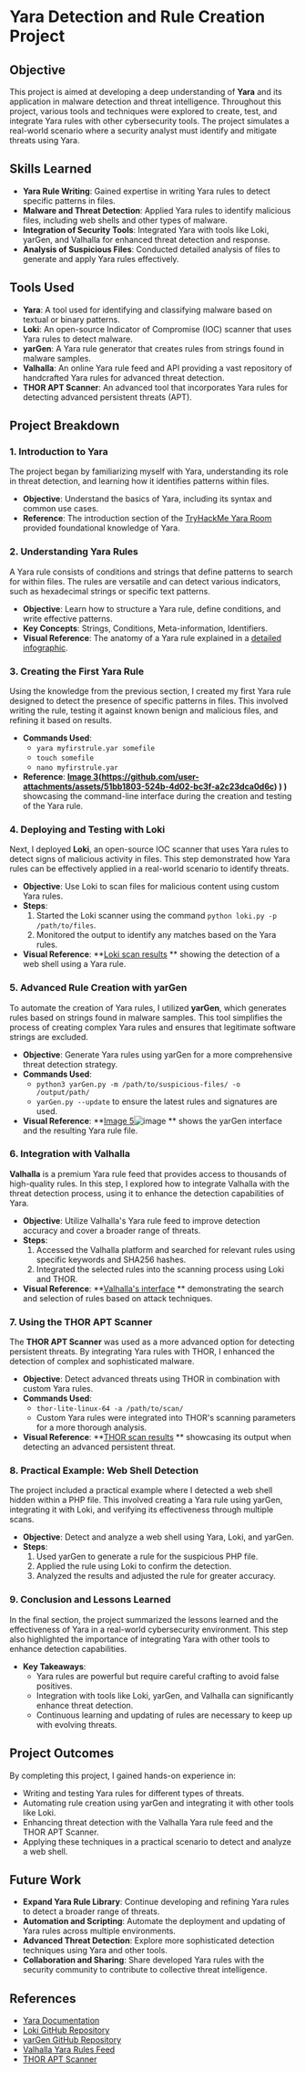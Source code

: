 # Yara Detection and Rule Creation Project

## Objective
This project is aimed at developing a deep understanding of **Yara** and its application in malware detection and threat intelligence. Throughout this project, various tools and techniques were explored to create, test, and integrate Yara rules with other cybersecurity tools. The project simulates a real-world scenario where a security analyst must identify and mitigate threats using Yara.

## Skills Learned
- **Yara Rule Writing**: Gained expertise in writing Yara rules to detect specific patterns in files.
- **Malware and Threat Detection**: Applied Yara rules to identify malicious files, including web shells and other types of malware.
- **Integration of Security Tools**: Integrated Yara with tools like Loki, yarGen, and Valhalla for enhanced threat detection and response.
- **Analysis of Suspicious Files**: Conducted detailed analysis of files to generate and apply Yara rules effectively.

## Tools Used
- **Yara**: A tool used for identifying and classifying malware based on textual or binary patterns.
- **Loki**: An open-source Indicator of Compromise (IOC) scanner that uses Yara rules to detect malware.
- **yarGen**: A Yara rule generator that creates rules from strings found in malware samples.
- **Valhalla**: An online Yara rule feed and API providing a vast repository of handcrafted Yara rules for advanced threat detection.
- **THOR APT Scanner**: An advanced tool that incorporates Yara rules for detecting advanced persistent threats (APT).

## Project Breakdown

### 1. Introduction to Yara
The project began by familiarizing myself with Yara, understanding its role in threat detection, and learning how it identifies patterns within files.

- **Objective**: Understand the basics of Yara, including its syntax and common use cases.
- **Reference**: The introduction section of the [TryHackMe Yara Room](https://tryhackme.com/room/yara) provided foundational knowledge of Yara.

### 2. Understanding Yara Rules
A Yara rule consists of conditions and strings that define patterns to search for within files. The rules are versatile and can detect various indicators, such as hexadecimal strings or specific text patterns.

- **Objective**: Learn how to structure a Yara rule, define conditions, and write effective patterns.
- **Key Concepts**: Strings, Conditions, Meta-information, Identifiers.
- **Visual Reference**: The anatomy of a Yara rule explained in a [detailed infographic](https://github.com/user-attachments/assets/1b4ad903-d6d6-49c5-a012-e2a9e090cbe8).

### 3. Creating the First Yara Rule
Using the knowledge from the previous section, I created my first Yara rule designed to detect the presence of specific patterns in files. This involved writing the rule, testing it against known benign and malicious files, and refining it based on results.

- **Commands Used**:
  - `yara myfirstrule.yar somefile`
  - `touch somefile`
  - `nano myfirstrule.yar`
- **Reference**: **[Image 3](https://github.com/user-attachments/assets/ae34a090-2c42-4c5c-92bd-94e2253d7930)(https://github.com/user-attachments/assets/51bb1803-524b-4d02-bc3f-a2c23dca0d6c)
)
)** showcasing the command-line interface during the creation and testing of the Yara rule.

### 4. Deploying and Testing with Loki
Next, I deployed **Loki**, an open-source IOC scanner that uses Yara rules to detect signs of malicious activity in files. This step demonstrated how Yara rules can be effectively applied in a real-world scenario to identify threats.

- **Objective**: Use Loki to scan files for malicious content using custom Yara rules.
- **Steps**:
  1. Started the Loki scanner using the command `python loki.py -p /path/to/files`.
  2. Monitored the output to identify any matches based on the Yara rules.
- **Visual Reference**: **[Loki scan results](https://github.com/user-attachments/assets/4726c0fe-169d-4f88-8228-403593cd4bff)
** showing the detection of a web shell using a Yara rule.

### 5. Advanced Rule Creation with yarGen
To automate the creation of Yara rules, I utilized **yarGen**, which generates rules based on strings found in malware samples. This tool simplifies the process of creating complex Yara rules and ensures that legitimate software strings are excluded.

- **Objective**: Generate Yara rules using yarGen for a more comprehensive threat detection strategy.
- **Commands Used**:
  - `python3 yarGen.py -m /path/to/suspicious-files/ -o /output/path/`
  - `yarGen.py --update` to ensure the latest rules and signatures are used.
- **Visual Reference**: **[Image 5](https://github.com/user-attachments/assets/7ad7d98b-aaef-4412-abdd-b6d3bafabede)![image](https://github.com/user-attachments/assets/bdcbf1f2-34d4-437f-8b64-14e4af49e196)
** shows the yarGen interface and the resulting Yara rule file.

### 6. Integration with Valhalla
**Valhalla** is a premium Yara rule feed that provides access to thousands of high-quality rules. In this step, I explored how to integrate Valhalla with the threat detection process, using it to enhance the detection capabilities of Yara.

- **Objective**: Utilize Valhalla's Yara rule feed to improve detection accuracy and cover a broader range of threats.
- **Steps**:
  1. Accessed the Valhalla platform and searched for relevant rules using specific keywords and SHA256 hashes.
  2. Integrated the selected rules into the scanning process using Loki and THOR.
- **Visual Reference**: **[Valhalla's interface](https://github.com/user-attachments/assets/b7155436-7c63-4993-84f2-5830c90b8339)
** demonstrating the search and selection of rules based on attack techniques.

### 7. Using the THOR APT Scanner
The **THOR APT Scanner** was used as a more advanced option for detecting persistent threats. By integrating Yara rules with THOR, I enhanced the detection of complex and sophisticated malware.

- **Objective**: Detect advanced threats using THOR in combination with custom Yara rules.
- **Commands Used**:
  - `thor-lite-linux-64 -a /path/to/scan/`
  - Custom Yara rules were integrated into THOR's scanning parameters for a more thorough analysis.
- **Visual Reference**: **[THOR scan results](https://github.com/user-attachments/assets/3373aca4-b951-4a65-8a2e-9ab6d54093a3)
** showcasing its output when detecting an advanced persistent threat.

### 8. Practical Example: Web Shell Detection
The project included a practical example where I detected a web shell hidden within a PHP file. This involved creating a Yara rule using yarGen, integrating it with Loki, and verifying its effectiveness through multiple scans.

- **Objective**: Detect and analyze a web shell using Yara, Loki, and yarGen.
- **Steps**:
  1. Used yarGen to generate a rule for the suspicious PHP file.
  2. Applied the rule using Loki to confirm the detection.
  3. Analyzed the results and adjusted the rule for greater accuracy.

### 9. Conclusion and Lessons Learned
In the final section, the project summarized the lessons learned and the effectiveness of Yara in a real-world cybersecurity environment. This step also highlighted the importance of integrating Yara with other tools to enhance detection capabilities.

- **Key Takeaways**:
  - Yara rules are powerful but require careful crafting to avoid false positives.
  - Integration with tools like Loki, yarGen, and Valhalla can significantly enhance threat detection.
  - Continuous learning and updating of rules are necessary to keep up with evolving threats.

## Project Outcomes
By completing this project, I gained hands-on experience in:
- Writing and testing Yara rules for different types of threats.
- Automating rule creation using yarGen and integrating it with other tools like Loki.
- Enhancing threat detection with the Valhalla Yara rule feed and the THOR APT Scanner.
- Applying these techniques in a practical scenario to detect and analyze a web shell.

## Future Work
- **Expand Yara Rule Library**: Continue developing and refining Yara rules to detect a broader range of threats.
- **Automation and Scripting**: Automate the deployment and updating of Yara rules across multiple environments.
- **Advanced Threat Detection**: Explore more sophisticated detection techniques using Yara and other tools.
- **Collaboration and Sharing**: Share developed Yara rules with the security community to contribute to collective threat intelligence.

## References
- [Yara Documentation](https://yara.readthedocs.io/)
- [Loki GitHub Repository](https://github.com/Neo23x0/Loki)
- [yarGen GitHub Repository](https://github.com/Neo23x0/yarGen)
- [Valhalla Yara Rules Feed](https://valhalla.nextron-systems.com/)
- [THOR APT Scanner](https://www.nextron-systems.com/thor/)

